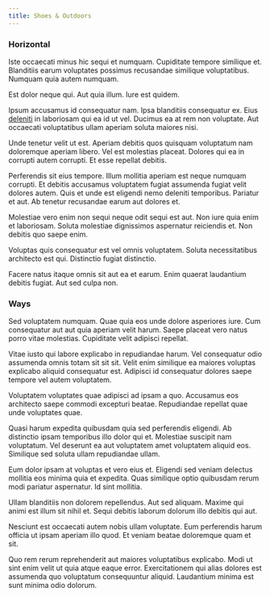 ```yaml
---
title: Shoes & Outdoors
---
```


### Horizontal

Iste occaecati minus hic sequi et numquam. Cupiditate tempore similique et. Blanditiis earum voluptates possimus recusandae similique voluptatibus. Numquam quia autem numquam.

Est dolor neque qui. Aut quia illum. Iure est quidem.

Ipsum accusamus id consequatur nam. Ipsa blanditiis consequatur ex. Eius [deleniti](/consequatur/architecto/best_of_breed_sas.md) in laboriosam qui ea id ut vel. Ducimus ea at rem non voluptate. Aut occaecati voluptatibus ullam aperiam soluta maiores nisi.

Unde tenetur velit ut est. Aperiam debitis quos quisquam voluptatum nam doloremque aperiam libero. Vel est molestias placeat. Dolores qui ea in corrupti autem corrupti. Et esse repellat debitis.

Perferendis sit eius tempore. Illum mollitia aperiam est neque numquam corrupti. Et debitis accusamus voluptatem fugiat assumenda fugiat velit dolores autem. Quis et unde est eligendi nemo deleniti temporibus. Pariatur et aut. Ab tenetur recusandae earum aut dolores et.

Molestiae vero enim non sequi neque odit sequi est aut. Non iure quia enim et laboriosam. Soluta molestiae dignissimos aspernatur reiciendis et. Non debitis quo saepe enim.

Voluptas quis consequatur est vel omnis voluptatem. Soluta necessitatibus architecto est qui. Distinctio fugiat distinctio.

Facere natus itaque omnis sit aut ea et earum. Enim quaerat laudantium debitis fugiat. Aut sed culpa non.

### Ways

Sed voluptatem numquam. Quae quia eos unde dolore asperiores iure. Cum consequatur aut aut quia aperiam velit harum. Saepe placeat vero natus porro vitae molestias. Cupiditate velit adipisci repellat.

Vitae iusto qui labore explicabo in repudiandae harum. Vel consequatur odio assumenda omnis totam sit sit sit. Velit enim similique ea maiores voluptas explicabo aliquid consequatur est. Adipisci id consequatur dolores saepe tempore vel autem voluptatem.

Voluptatem voluptates quae adipisci ad ipsam a quo. Accusamus eos architecto saepe commodi excepturi beatae. Repudiandae repellat quae unde voluptates quae.

Quasi harum expedita quibusdam quia sed perferendis eligendi. Ab distinctio ipsam temporibus illo dolor qui et. Molestiae suscipit nam voluptatum. Vel deserunt ea aut voluptatem amet voluptatem aliquid eos. Similique sed soluta ullam repudiandae ullam.

Eum dolor ipsam at voluptas et vero eius et. Eligendi sed veniam delectus mollitia eos minima quia et expedita. Quas similique optio quibusdam rerum modi pariatur aspernatur. Id sint mollitia.

Ullam blanditiis non dolorem repellendus. Aut sed aliquam. Maxime qui animi est illum sit nihil et. Sequi debitis laborum dolorum illo debitis qui aut.

Nesciunt est occaecati autem nobis ullam voluptate. Eum perferendis harum officia ut ipsam aperiam illo quod. Et veniam beatae doloremque quam et sit.

Quo rem rerum reprehenderit aut maiores voluptatibus explicabo. Modi ut sint enim velit ut quia atque eaque error. Exercitationem qui alias dolores est assumenda quo voluptatum consequuntur aliquid. Laudantium minima est sunt minima odio dolorum.
